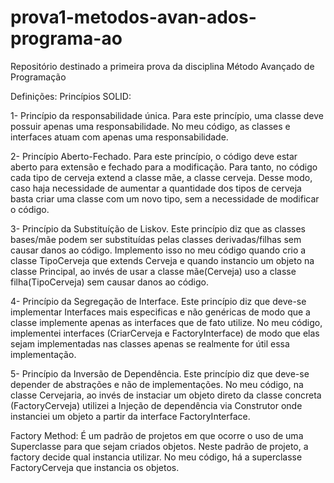 # prova1-metodos-avan-ados-programa-ao
Repositório destinado a primeira prova da disciplina Método Avançado de Programação

Definições:
Princípios SOLID:

1- Princípio da responsabilidade única. Para este princípio, uma classe deve possuir apenas uma responsabilidade. No meu código, as classes e interfaces atuam com apenas uma responsabilidade. 

2- Princípio Aberto-Fechado. Para este princípio, o código deve estar aberto para extensão e fechado para a modificação. Para tanto, no código cada tipo de cerveja extend a classe mãe, a classe cerveja. Desse modo, caso haja necessidade de aumentar a quantidade dos tipos de cerveja basta criar uma classe com um novo tipo, sem a necessidade de modificar o código.

3- Princípio da Substituíção de Liskov. Este princípio diz que as classes bases/mãe podem ser substituídas pelas classes derivadas/filhas sem causar danos ao código. Implemento isso no meu código quando crio a classe TipoCerveja que extends Cerveja e quando instancio um objeto na classe Principal, ao invés de usar a classe mãe(Cerveja) uso a classe filha(TipoCerveja) sem causar danos ao código.

4- Princípio da Segregação de Interface. Este princípio diz que deve-se implementar Interfaces mais especificas e não genéricas de modo que a classe implemente apenas as interfaces que de fato utilize. No meu código, implementei interfaces (CriarCerveja e FactoryInterface) de modo que elas sejam implementadas nas classes apenas se realmente for útil essa implementação.

5- Princípio da Inversão de Dependência. Este princípio diz que deve-se depender de abstrações e não de implementações. No meu código, na classe Cervejaria, ao invés de instaciar um objeto direto da classe concreta (FactoryCerveja) utilizei a Injeção de dependência via Construtor onde instanciei um objeto a partir da interface FactoryInterface.


Factory Method:
É um padrão de projetos em que ocorre o uso de uma Superclasse para que sejam criados objetos. Neste padrão de projeto, a factory decide qual instancia utilizar. No meu código,  há a superclasse FactoryCerveja que instancia os objetos.

